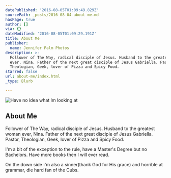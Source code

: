 ```yaml
---
datePublished: '2016-08-05T01:09:49.829Z'
sourcePath: _posts/2016-08-04-about-me.md
hasPage: true
author: []
via: {}
dateModified: '2016-08-05T01:09:29.191Z'
title: About Me
publisher:
  name: Jennifer Palm Photos
description: >-
  Follower of The Way, radical disciple of Jesus. Husband to the greatest woman
  ever, Nina. Father of the next great disciple of Jesus Gabriella. Pastor,
  Theologian, Geek, lover of Pizza and Spicy Food.
starred: false
url: about-me/index.html
_type: Blurb

---
```

![Have no idea what Im looking at](https://the-grid-user-content.s3-us-west-2.amazonaws.com/11d21ab2-50c4-47a0-b734-c6133039394c.jpg)

## About Me

Follower of The Way, radical disciple of Jesus. Husband to the greatest woman ever, Nina. Father of the next great disciple of Jesus Gabriella. Pastor, Theologian, Geek, lover of Pizza and Spicy Food.

I'm a bit of the exception to the rule, have a Master's Degree but no Bachelors. Have more books then I will ever read.

On the down side I'm also a sinner(thank God for His grace) and horrible at grammar, die hard fan of the Cubs.